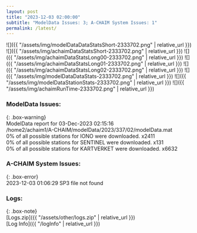```yaml
---
layout: post
title: "2023-12-03 02:00:00"
subtitle: "ModelData Issues: 3; A-CHAIM System Issues: 1"
permalink: /latest/
---
```


![]({{ "/assets/img/modelDataDataStatsShort-2333702.png" | relative_url }})
![]({{ "/assets/img/achaimDataStatsShort-2333702.png" | relative_url }})
![]({{ "/assets/img/achaimDataStatsLong00-2333702.png" | relative_url }})
![]({{ "/assets/img/achaimDataStatsLong01-2333702.png" | relative_url }})
![]({{ "/assets/img/achaimDataStatsLong02-2333702.png" | relative_url }})
![]({{ "/assets/img/modelDataDataStats-2333702.png" | relative_url }})
![]({{ "/assets/img/modelDataStationStats-2333702.png" | relative_url }})
![]({{ "/assets/img/achaimRunTime-2333702.png" | relative_url }})


### ModelData Issues:  
  
{: .box-warning}  
 ModelData report for 03-Dec-2023 02:15:16   
 /home2/achaim1/A-CHAIM/modelData/2023/337/02/modelData.mat   
 0% of all possible stations for IONO were downloaded. x2411   
 0% of all possible stations for SENTINEL were downloaded. x131   
 0% of all possible stations for KARTVERKET were downloaded. x6632   
  
### A-CHAIM System Issues:  
  
{: .box-error}  
2023-12-03 01:06:29 SP3 file not found  

### Logs:  
  
{: .box-note}  
[Logs.zip]({{ "/assets/other/logs.zip" | relative_url }})  
[Log Info]({{ "/logInfo" | relative_url }})  
